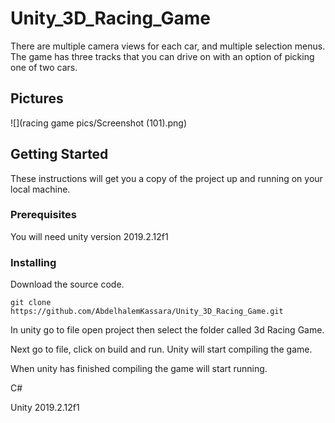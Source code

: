 # Unity_3D_Racing_Game
There are multiple camera views for each car, and multiple selection menus.
The game has three tracks that you can drive on with an option of picking one of two cars. 

## Pictures 
![](racing game pics/Screenshot (101).png)

## Getting Started
These instructions will get you a copy of the project up and running on your local machine.


### Prerequisites
You will need unity version 2019.2.12f1

### Installing
Download the source code.
```
git clone https://github.com/AbdelhalemKassara/Unity_3D_Racing_Game.git
```
In unity go to file open project then select the folder called 3d Racing Game.

Next go to file, click on build and run. Unity will start compiling the game.

When unity has finished compiling the game will start running.


C# 

Unity 2019.2.12f1

